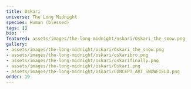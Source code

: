 ```yaml
---
title: Oskari
universe: The Long Midnight
species: Human (blessed)
tags: []
bio: ''
featured: assets/images/the-long-midnight/oskari/Oskari_the_snow.png
gallery:
- assets/images/the-long-midnight/oskari/Oskari_the_snow.png
- assets/images/the-long-midnight/oskari/oskaribro.png
- assets/images/the-long-midnight/oskari/oskarifinally.png
- assets/images/the-long-midnight/oskari/Oskari.png
- assets/images/the-long-midnight/oskari/CONCEPT_ART_SNOWFIELD.png
order: 19
---
```

